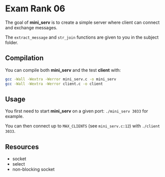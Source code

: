 # Exam Rank 06

The goal of **mini_serv** is to create a simple server where client can connect and exchange messages.

The ``extract_message`` and ``str_join`` functions are given to you in the subject folder.

## Compilation

You can compile both **mini_serv** and the test **client** with:

```bash
gcc -Wall -Wextra -Werror mini_serv.c -o mini_serv
gcc -Wall -Wextra -Werror client.c -o client
```

## Usage

You first need to start **mini_serv** on a given port: ``./mini_serv 3033`` for example.

You can then connect up to ``MAX_CLIENTS`` (see ``mini_serv.c:12``) with ``./client 3033``.

## Resources

* socket
* select
* non-blocking socket
